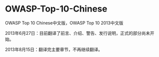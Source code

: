 OWASP-Top-10-Chinese
====================

OWASP Top 10 Chinese中文版，OWASP Top 10 2013中文版

2013年6月27日：目前翻译了前言、介绍、警告、发行说明，正式的部分尚未开始。

2013年8月15日：翻译完主要章节，不再继续翻译。
